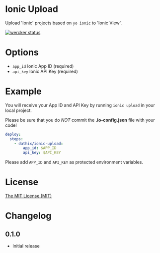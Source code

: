 # Ionic Upload

Upload 'Ionic' projects based on `yo ionic` to 'Ionic View'.

[![wercker status](https://app.wercker.com/status/f4bd72c9a681e3c8cfc126dd03075422/m/master "wercker status")](https://app.wercker.com/project/bykey/f4bd72c9a681e3c8cfc126dd03075422)

# Options

- `app_id` Ionic App ID (required)
- `api_key` Ionic API Key (required)

# Example

You will receive your App ID and API Key by running `ionic upload` in your local project.

Please be sure that you do *NOT* commit the **.io-config.json** file with your code!

```yaml
deploy:
  steps:
    - dathix/ionic-upload:
        app_id: $APP_ID
        api_key: $API_KEY
```
Please add `APP_ID` and `API_KEY` as protected environment variables.

# License

[The MIT License (MIT)](LICENSE)

# Changelog

## 0.1.0

- Initial release
